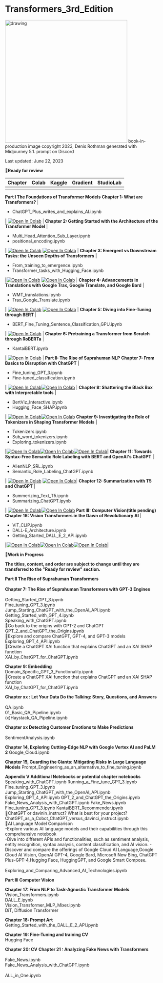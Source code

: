 # Transformers_3rd_Edition<br>
<img src="https://github.com/Denis2054/Transformers_3rd_Edition/blob/main/Transformers_book_in_production_image.png?raw=tru" alt="drawing" width="400"/>
book-in-production image copyright 2023, Denis Rothman generated with Midjourney 5.1. prompt on Discord

Last updated: June 22, 2023

📗**Ready for review**

| Chapter | Colab | Kaggle | Gradient | StudioLab |
| :-------- | :-------- | :------- |:------- |:------- |
| | | | | |
**Part I The Foundations of Transformer Models**
 **Chapter 1: What are Transformers?**
| <ul><li>ChatGPT_Plus_writes_and_explains_AI.ipynb</li></ul> | [![Open In Colab](https://colab.research.google.com/assets/colab-badge.svg)](https://colab.research.google.com/github/Denis2054/Transformers-for-NLP-and-Computer-Vision-3rd-Edition/blob/main/Chapter01/ChatGPT_Plus_writes_and_explains_AI.ipynb) |
 **Chapter 2: Getting Started with the Architecture of the Transformer Model**
| <ul><li>Multi_Head_Attention_Sub_Layer.ipynb</li><li>positional_encoding.ipynb</li></ul> | [![Open In Colab](https://colab.research.google.com/assets/colab-badge.svg)](https://colab.research.google.com/github/Denis2054/Transformers-for-NLP-and-Computer-Vision-3rd-Edition/blob/main/Chapter02/Multi_Head_Attention_Sub_Layer.ipynb) [![Open In Colab](https://colab.research.google.com/assets/colab-badge.svg)](https://colab.research.google.com/github/Denis2054/Transformers-for-NLP-and-Computer-Vision-3rd-Edition/blob/main/Chapter02/positional_encoding.ipynb) |
 **Chapter 3: Emergent vs Downstream Tasks: the Unseen Depths of Transformers**
| <ul><li>From_training_to_emergence.ipynb</li><li>Transformer_tasks_with_Hugging_Face.ipynb</li></ul> |[![Open In Colab](https://colab.research.google.com/assets/colab-badge.svg)](https://colab.research.google.com/github/Denis2054/Transformers-for-NLP-and-Computer-Vision-3rd-Edition/blob/main/Chapter03/From_training_to_emergence.ipynb) [![Open In Colab](https://colab.research.google.com/assets/colab-badge.svg)](https://colab.research.google.com/github/Denis2054/Transformers-for-NLP-and-Computer-Vision-3rd-Edition/blob/main/Chapter03/Transformer_tasks_with_Hugging_Face.ipynb) |
 **Chapter 4: Advancements in Translations with Google Trax, Google Translate, and Google Bard**
| <ul><li>WMT_translations.ipynb</li><li>Trax_Google_Translate.ipynb</li></ul> | [![Open In Colab](https://colab.research.google.com/assets/colab-badge.svg)](https://colab.research.google.com/github/Denis2054/Transformers-for-NLP-and-Computer-Vision-3rd-Edition/blob/main/Chapter04/WMT_translations.ipynb) [![Open In Colab](https://colab.research.google.com/assets/colab-badge.svg)](https://colab.research.google.com/github/Denis2054/Transformers-for-NLP-and-Computer-Vision-3rd-Edition/blob/main/Chapter04/Trax_Google_Translate.ipynb) |
 **Chapter 5: Diving into Fine-Tuning through BERT**
| <ul><li>BERT_Fine_Tuning_Sentence_Classification_GPU.ipynb</li></ul> | [![Open In Colab](https://colab.research.google.com/assets/colab-badge.svg)](https://colab.research.google.com/github/Denis2054/Transformers-for-NLP-and-Computer-Vision-3rd-Edition/blob/main/Chapter05/BERT_Fine_Tuning_Sentence_Classification_GPU.ipynb) |
 **Chapter 6: Pretraining a Transformer from Scratch through RoBERTa**
| <ul><li>KantaiBERT.ipynb</li></ul> | [![Open In Colab](https://colab.research.google.com/assets/colab-badge.svg)](https://colab.research.google.com/github/Denis2054/Transformers-for-NLP-and-Computer-Vision-3rd-Edition/blob/main/Chapter06/KantaiBERT.ipynb) |
 **Part II: The Rise of Suprahuman NLP**
 **Chapter 7: From Basics to Disruption with ChatGPT**
| <ul><li>Fine_tuning_GPT_3.ipynb</li><li>Fine-tuned_classification.ipynb</li></ul> | [![Open In Colab](https://colab.research.google.com/assets/colab-badge.svg)](https://colab.research.google.com/github/Denis2054/Transformers-for-NLP-and-Computer-Vision-3rd-Edition/blob/main/Chapter07/Fine_tuning_GPT_3.ipynb)[![Open In Colab](https://colab.research.google.com/assets/colab-badge.svg)](https://colab.research.google.com/github/Denis2054/Transformers-for-NLP-and-Computer-Vision-3rd-Edition/blob/main/Chapter07/Fine_tuned_classification.ipynb) |
 **Chapter 8: Shattering the Black Box with Interpretable tools**
| <ul><li>BertViz_Interactive.ipynb</li><li>Hugging_Face_SHAP.ipynb</li></ul> | [![Open In Colab](https://colab.research.google.com/assets/colab-badge.svg)](https://colab.research.google.com/github/Denis2054/Transformers-for-NLP-and-Computer-Vision-3rd-Edition/blob/main/Chapter08/BertViz_Interactive.ipynb)[![Open In Colab](https://colab.research.google.com/assets/colab-badge.svg)](https://colab.research.google.com/github/Denis2054/Transformers-for-NLP-and-Computer-Vision-3rd-Edition/blob/main/Chapter08/Hugging_Face_SHAP.ipynb)
 **Chapter 9: Investigating the Role of Tokenizers in Shaping Transformer Models**
| <ul><li>Tokenizers.ipynb</li><li>Sub_word_tokenizers.ipynb</li><li>Exploring_tokenizers.ipynb</li></ul> |[![Open In Colab](https://colab.research.google.com/assets/colab-badge.svg)](https://colab.research.google.com/github/Denis2054/Transformers-for-NLP-and-Computer-Vision-3rd-Edition/blob/main/Chapter09/Tokenizers.ipynb)[![Open In Colab](https://colab.research.google.com/assets/colab-badge.svg)](https://colab.research.google.com/github/Denis2054/Transformers-for-NLP-and-Computer-Vision-3rd-Edition/blob/main/Chapter09/Sub_word_tokenizers.ipynb)[![Open In Colab](https://colab.research.google.com/assets/colab-badge.svg)](https://colab.research.google.com/github/Denis2054/Transformers-for-NLP-and-Computer-Vision-3rd-Edition/blob/main/Chapter09/Exploring_tokenizers.ipynb)|
 **Chapter 11: Towards Syntax-Free Semantic Role Labeling with BERT and OpenAI's ChatGPT**
| <ul><li>AllenNLP_SRL.ipynb</li><li>Semantic_Role_Labeling_ChatGPT.ipynb</li></ul> | [![Open In Colab](https://colab.research.google.com/assets/colab-badge.svg)](https://colab.research.google.com/github/Denis2054/Transformers-for-NLP-and-Computer-Vision-3rd-Edition/blob/main/Chapter11/AllenNLP_SRL.ipynb) [![Open In Colab](https://colab.research.google.com/assets/colab-badge.svg)](https://colab.research.google.com/github/Denis2054/Transformers-for-NLP-and-Computer-Vision-3rd-Edition/blob/main/Chapter11/Semantic_Role_Labeling_ChatGPT.ipynb)|
 **Chapter 12: Summarization with T5 and ChatGPT**
| <ul><li>Summerizing_Text_T5.ipynb</li><li>Summarizing_ChatGPT.ipynb</li></ul> | [![Open In Colab](https://colab.research.google.com/assets/colab-badge.svg)](https://colab.research.google.com/github/Denis2054/Transformers-for-NLP-and-Computer-Vision-3rd-Edition/blob/main/Chapter12/Summerizing_Text_T5.ipynb)[![Open In Colab](https://colab.research.google.com/assets/colab-badge.svg)](https://colab.research.google.com/github/Denis2054/Transformers-for-NLP-and-Computer-Vision-3rd-Edition/blob/main/Chapter12/Summarizing_ChatGPT.ipynb)
 **Part III: Computer Vision(title pending)**
 **Chapter 16: Vision Transformers in the Dawn of Revolutionary AI**
| <ul><li>ViT_CLIP.ipynb</li><li>DALL-E_Architecture.ipynb</li><li>Getting_Started_DALL_E_2_API.ipynb</li></ul> |[![Open In Colab](https://colab.research.google.com/assets/colab-badge.svg)](https://colab.research.google.com/github/Denis2054/Transformers-for-NLP-and-Computer-Vision-3rd-Edition/blob/main/Chapter16/ViT_CLIP.ipynb)[![Open In Colab](https://colab.research.google.com/assets/colab-badge.svg)](https://colab.research.google.com/github/Denis2054/Transformers-for-NLP-and-Computer-Vision-3rd-Edition/blob/main/Chapter16/DALL_E_Architecture.ipynb)[![Open In Colab](https://colab.research.google.com/assets/colab-badge.svg)](https://colab.research.google.com/github/Denis2054/Transformers-for-NLP-and-Computer-Vision-3rd-Edition/blob/main/Chapter16/Getting_Started_DALL_E_2_API.ipynb)|

📘**Work in Progress** 

**The titles, content, and order are subject to change until they
are transferred to the "Ready for review" section.**

**Part II The Rise of Suprahuman Transformers**  <br>   
**Chapter 7: The Rise of Suprahuman Transformers with GPT-3 Engines**  <br>   			
Getting_Started_GPT_3.ipynb<br>
Fine_tuning_GPT_3.ipynb<br>
Jump_Starting_ChatGPT_with_the_OpenAI_API.ipynb<br>
Getting_Started_with_GPT_4.ipynb<br>
Speaking_with_ChatGPT.ipynb<br>
🐬Go back to the origins with GPT-2 and ChatGPT  				
GPT_2_and_ChatGPT_the_Origins.ipynb  
🐬Explore and compare ChatGPT, GPT-4, and GPT-3 models  				
Exploring_GPT_4_API.ipynb  
🐬Create a ChatGPT XAI function that explains ChatGPT and an XAI SHAP function  
XAI_by_ChatGPT_for_ChatGPT.ipynb  

**Chapter 9: Embedding**  
Domain_Specific_GPT_3_Functionality.ipynb  
🐬Create a ChatGPT XAI function that explains ChatGPT and an XAI SHAP function  
XAI_by_ChatGPT_for_ChatGPT.ipynb  

**Chapter xx : Let Your Data Do the Talking: Story, Questions, and Answers** <br>  				
QA.ipynb<br>
01_Basic_QA_Pipeline.ipynb<br>
(x)Haystack_QA_Pipeline.ipynb<br> 

**Chapter xx Detecting Customer Emotions to Make Predictions** <br>  		
SentimentAnalysis.ipynb  

**Chapter 14, Exploring Cutting-Edge NLP with Google Vertex AI and PaLM 2**
Google_Cloud.ipynb

**Chapter 15, Guarding the Giants: Mitigating Risks in Large Language Models**
Prompt_Engineering_as_an_alternative_to_fine_tuning.ipynb 

**Appendix V Additional Notebooks or potential chapter notebooks**
Speaking_with_ChatGPT.ipynb
Running_a_Fine_tune_GPT_3.ipynb
Fine_tuning_GPT_3.ipynb
Jump_Starting_ChatGPT_with_the_OpenAI_API.ipynb
Exploring_GPT_4_API.ipynb
GPT_2_and_ChatGPT_the_Origins.ipynb
Fake_News_Analysis_with_ChatGPT.ipynb
Fake_News.ipynb
Fine_tuning_GPT_3.ipynb
KantaiBERT_Recommender.ipynb  
🐬ChatGPT or davinin_instruct? What is best for your project?  		
ChatGPT_as_a_Cobot_ChatGPT_versus_davinci_instruct.ipynb  
🐬AI Language Model Comparison  
-Explore various AI language models and their capabilities through this comprehensive notebook  
-Dive into different APIs and functionalities, such as sentiment analysis, entity recognition, syntax analysis, content classification, and AI vision. 
-Discover and compare the offerings of Google Cloud AI Language,Google Cloud AI Vision, OpenAI GPT-4, Google Bard, Microsoft New Bing, ChatGPT Plus-GPT-4,Hugging Face, HuggingGPT, and Google Smart Compose.<br>  	
Exploring_and_Comparing_Advanced_AI_Technologies.ipynb  

**Part III Computer Vision**  

**Chapter 17: From NLP to Task-Agnostic Transformer Models**  <br>
Vision_Transformers.ipynb  
DALL_E.ipynb  
Vision_Transformer_MLP_Mixer.ipynb<br>
DiT, Diffusion Transformer

**Chapter 18: Prompt Art**  
Getting_Started_with_the_DALL_E_2_API.ipynb  

**Chapter 19: Fine-Tuning and training CV**   
Hugging Face  

**Chapter 20: CV**
**Chapter 21 : Analyzing Fake News with Transformers** <br>  			
Fake_News.ipynb<br>
Fake_News_Analysis_with_ChatGPT.ipynb<br>  
ALL_in_One.ipynb  
